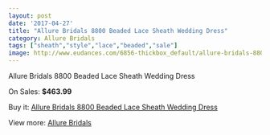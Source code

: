```yaml
---
layout: post
date: '2017-04-27'
title: "Allure Bridals 8800 Beaded Lace Sheath Wedding Dress"
category: Allure Bridals
tags: ["sheath","style","lace","beaded","sale"]
image: http://www.eudances.com/6856-thickbox_default/allure-bridals-8800-beaded-lace-sheath-wedding-dress.jpg
---
```

Allure Bridals 8800 Beaded Lace Sheath Wedding Dress

On Sales: **$463.99**
<a href="https://www.eudances.com/en/allure-bridals/2523-allure-bridals-8800-beaded-lace-sheath-wedding-dress.html"><amp-img layout="responsive" width="600" height="600" src="//www.eudances.com/6856-thickbox_default/allure-bridals-8800-beaded-lace-sheath-wedding-dress.jpg" alt="Allure Bridals 8800 Beaded Lace Sheath Wedding Dress 0" /></a>
<a href="https://www.eudances.com/en/allure-bridals/2523-allure-bridals-8800-beaded-lace-sheath-wedding-dress.html"><amp-img layout="responsive" width="600" height="600" src="//www.eudances.com/6863-thickbox_default/allure-bridals-8800-beaded-lace-sheath-wedding-dress.jpg" alt="Allure Bridals 8800 Beaded Lace Sheath Wedding Dress 1" /></a>
<a href="https://www.eudances.com/en/allure-bridals/2523-allure-bridals-8800-beaded-lace-sheath-wedding-dress.html"><amp-img layout="responsive" width="600" height="600" src="//www.eudances.com/6862-thickbox_default/allure-bridals-8800-beaded-lace-sheath-wedding-dress.jpg" alt="Allure Bridals 8800 Beaded Lace Sheath Wedding Dress 2" /></a>
<a href="https://www.eudances.com/en/allure-bridals/2523-allure-bridals-8800-beaded-lace-sheath-wedding-dress.html"><amp-img layout="responsive" width="600" height="600" src="//www.eudances.com/6861-thickbox_default/allure-bridals-8800-beaded-lace-sheath-wedding-dress.jpg" alt="Allure Bridals 8800 Beaded Lace Sheath Wedding Dress 3" /></a>
<a href="https://www.eudances.com/en/allure-bridals/2523-allure-bridals-8800-beaded-lace-sheath-wedding-dress.html"><amp-img layout="responsive" width="600" height="600" src="//www.eudances.com/6860-thickbox_default/allure-bridals-8800-beaded-lace-sheath-wedding-dress.jpg" alt="Allure Bridals 8800 Beaded Lace Sheath Wedding Dress 4" /></a>
<a href="https://www.eudances.com/en/allure-bridals/2523-allure-bridals-8800-beaded-lace-sheath-wedding-dress.html"><amp-img layout="responsive" width="600" height="600" src="//www.eudances.com/6859-thickbox_default/allure-bridals-8800-beaded-lace-sheath-wedding-dress.jpg" alt="Allure Bridals 8800 Beaded Lace Sheath Wedding Dress 5" /></a>
<a href="https://www.eudances.com/en/allure-bridals/2523-allure-bridals-8800-beaded-lace-sheath-wedding-dress.html"><amp-img layout="responsive" width="600" height="600" src="//www.eudances.com/6858-thickbox_default/allure-bridals-8800-beaded-lace-sheath-wedding-dress.jpg" alt="Allure Bridals 8800 Beaded Lace Sheath Wedding Dress 6" /></a>
<a href="https://www.eudances.com/en/allure-bridals/2523-allure-bridals-8800-beaded-lace-sheath-wedding-dress.html"><amp-img layout="responsive" width="600" height="600" src="//www.eudances.com/6857-thickbox_default/allure-bridals-8800-beaded-lace-sheath-wedding-dress.jpg" alt="Allure Bridals 8800 Beaded Lace Sheath Wedding Dress 7" /></a>

Buy it: [Allure Bridals 8800 Beaded Lace Sheath Wedding Dress](https://www.eudances.com/en/allure-bridals/2523-allure-bridals-8800-beaded-lace-sheath-wedding-dress.html "Allure Bridals 8800 Beaded Lace Sheath Wedding Dress")

View more: [Allure Bridals](https://www.eudances.com/en/2-allure-bridals "Allure Bridals")